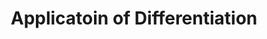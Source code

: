 ---
layout: page
title: Applicatoin of Differentiation
subtitle: 
right-toc: true
left-toc: true
book: calculus
preview_page: 3-2-theorems-assuming-differentiability
---